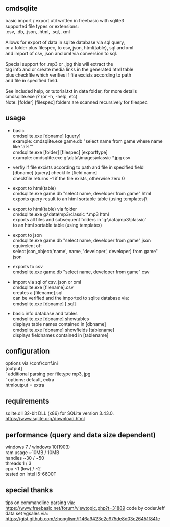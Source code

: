 ## cmdsqlite
basic import / export util written in freebasic with sqlite3\
supported file types or extensions:\
.csv, .db, .json, .html, .sql, .xml\
\
Allows for export of data in sqlite database via sql query,\
or a folder plus filespec, to csv, json, html(table), sql and xml\
and import of csv, json and xml via conversion to sql.\
\
Special support for .mp3 or .jpg this will extract the\
tag info and or create media links in the generated html table\
plus checkfile which verifies if file excists according to path\
and file in specified field.\
\
See included help, or tutorial.txt in data folder, for more details\
cmdsqlite.exe /?  (or -h, -help, etc)\
Note: [folder] [filespec] folders are scanned recursively for filespec
## usage
- basic\
cmdsqlite.exe [dbname] [query]\
example: cmdsqlite.exe game.db "select name from game where name like 'a%'"\
cmdsqlite.exe [folder] [filespec] [exporttype]\
example: cmdsqlite.exe g:\data\images\classic *.jpg csv

- verfiy if file excists according to path and file in specified field\
[dbname] [query] checkfile [field name]\
checkfile returns -1 if the file exists, otherwise zero 0

- export to html(table)\
cmdsqlite.exe game.db "select name, developer from game" html\
exports query result to an html sortable table (using templates)\

- export to html(table) via folder\
cmdsqlite.exe g:\data\mp3\classic *.mp3 html\
exports all files and subsequent folders in 'g:\data\mp3\classic'\
to an html sortable table (using templates)

- export to json\
cmdsqlite.exe game.db "select name, developer from game" json\
equivelent of:\
select json_object('name', name, 'developer', developer) from game" json

- exports to csv\
cmdsqlite.exe game.db "select name, developer from game" csv

- import via sql of csv, json or xml\
cmdsqlite.exe [filename].csv\
creates a [filename].sql\
can be verified and the imported to sqlite database via:\
cmdsqlite.exe [dbname] [.sql]

- basic info database and tables\
cmdsqlite.exe [dbname] showtables\
displays table names contained in [dbname]\
cmdsqlite.exe [dbname] showfields [tablename]\
displays fieldnames contained in [tablename]

## configuration
options via \conf\conf.ini\
[output]\
' additional parsing per filetype mp3, jpg\
' options: default, extra\
htmloutput      = extra
## requirements
sqlite.dll 32-bit DLL (x86) for SQLite version 3.43.0.\
https://www.sqlite.org/download.html
## performance (query and data size dependent)
windows 7 / windows 10(1903)\
ram usage ~10MB / 10MB \
handles   ~30 / ~50\
threads   1 / 3\
cpu       ~1 (low) / ~2\
tested on intel i5-6600T
## special thanks
tips on commandline parsing via:\
https://www.freebasic.net/forum/viewtopic.php?t=31889 code by coderJeff\
data set vgsales via:\
https://gist.github.com/zhonglism/f146a9423e2c975de8d03c26451f841e